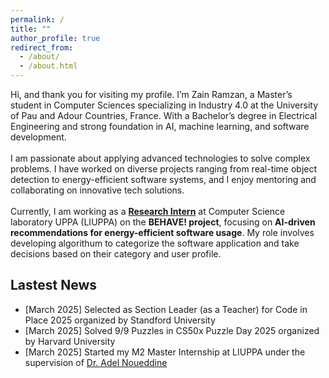 ```yaml
---
permalink: /
title: ""
author_profile: true
redirect_from: 
  - /about/
  - /about.html
---
```

Hi, and thank you for visiting my profile. 
I’m Zain Ramzan, a Master’s student in Computer Sciences specializing in Industry 4.0 at the University of Pau and Adour Countries, France. With a Bachelor’s degree in Electrical Engineering and strong foundation in AI, machine learning, and software development. <br><br> I am passionate about applying advanced technologies to solve complex problems. I have worked on diverse projects ranging from real-time object detection to energy-efficient software systems, and I enjoy mentoring and collaborating on innovative tech solutions.<br><br>Currently, I am working as a [**Research Intern**](/cv/M2ResearchInternship) at Computer Science laboratory UPPA (LIUPPA) on the **BEHAVE! project**, focusing on **AI-driven recommendations for energy-efficient software usage**. My role involves developing algorithum to categorize the software application and take decisions based on their category and user profile.
## Lastest News
* [March 2025] Selected as Section Leader (as a Teacher) for Code in Place 2025 organized by Standford University
* [March 2025] Solved 9/9 Puzzles in CS50x Puzzle Day 2025 organized by Harvard University
* [March 2025] Started my M2 Master Internship at LIUPPA under the supervision of [Dr. Adel Noueddine](https://www.noureddine.org/)
